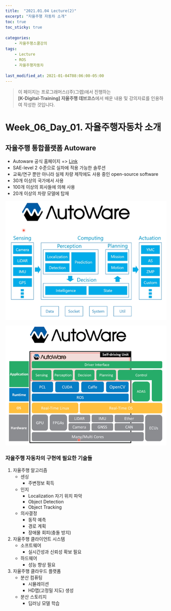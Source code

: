 ```yaml
---
title:  "2021.01.04 Lecture(2)"
excerpt: "자율주행 자동차 소개"
toc: true
toc_sticky: true

categories:
    - 자율주행스쿨강의
tags:
    - Lecture
    - ROS
    - 자율주행자동차

last_modified_at: 2021-01-04T08:06:00-05:00
---
```


>이 페이지는 프로그래머스((주)그렙)에서 진행하는\
**[K-Digital-Training] 자율주행 데브코스**에서 배운 내용 및 강의자료를 인용하여 작성한 것입니다.

# Week_06_Day_01. 자율주행자동차 소개

## 자율주행 통합플랫폼 Autoware

- Autoware 공식 홈페이지 => [Link](http://www.autoware.org)
- SAE-level 2 수준으로 실차에 적용 가능한 솔루션
- 교육/연구 뿐만 아니라 실제 차량 제작에도 사용 중인 open-source software
- 30개 이상의 국가에서 사용
- 100개 이상의 회사들에 의해 사용
- 20개 이상의 차량 모델에 탑재

![AutoWare sotfware architecture-01](/assets/images/lecture/week06_imgs/01/figure_02.png)

![AutoWare sotfware architecture-02](/assets/images/lecture/week06_imgs/01/figure_03.png)

### 자율주행 자동차의 구현에 필요한 기술들
1. 자율주행 알고리즘
    - 센싱
        - 주변정보 획득
    - 인지
        - Localization 자기 위치 파악
        - Object Detection
        - Object Tracking
    - 의사결정
        - 동작 예측
        - 경로 계획
        - 장애물 회피(충돌 방지)
2. 자율주행 클라이언트 시스템
    - 소프트웨어
        - 실시간성과 신뢰성 확보 필요
    - 하드웨어
        - 성능 향상 필요
3. 자율주행 클라우드 플랫폼
    - 분산 컴퓨팅
        - 시뮬레이션
        - HD맵(고정밀 지도) 생성
    - 분산 스토리지
        - 딥러닝 모델 학습
